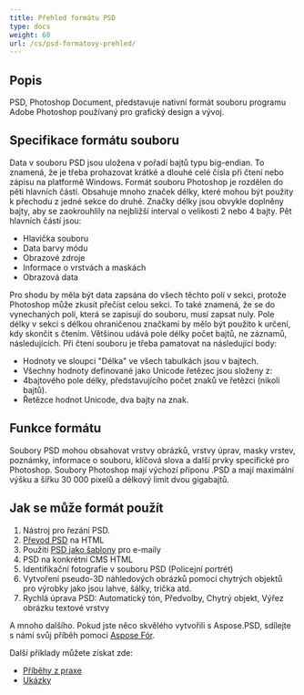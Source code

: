 ```yaml
---
title: Přehled formátu PSD
type: docs
weight: 60
url: /cs/psd-formatovy-prehled/
---
```


## **Popis**
PSD, Photoshop Document, představuje nativní formát souboru programu Adobe Photoshop používaný pro grafický design a vývoj.

## **Specifikace formátu souboru**
Data v souboru PSD jsou uložena v pořadí bajtů typu big-endian. To znamená, že je třeba prohazovat krátké a dlouhé celé čísla při čtení nebo zápisu na platformě Windows. Formát souboru Photoshop je rozdělen do pěti hlavních částí. Obsahuje mnoho značek délky, které mohou být použity k přechodu z jedné sekce do druhé. Značky délky jsou obvykle doplněny bajty, aby se zaokrouhlily na nejbližší interval o velikosti 2 nebo 4 bajty. Pět hlavních částí jsou:

- Hlavička souboru
- Data barvy módu
- Obrazové zdroje
- Informace o vrstvách a maskách
- Obrazová data

Pro shodu by měla být data zapsána do všech těchto polí v sekci, protože Photoshop může zkusit přečíst celou sekci. To také znamená, že se do vynechaných polí, která se zapisují do souboru, musí zapsat nuly. Pole délky v sekci s délkou ohraničenou značkami by mělo být použito k určení, kdy skončit s čtením. Většinou udává pole délky počet bajtů, ne záznamů, následujících. Při čtení souboru je třeba pamatovat na následující body:

- Hodnoty ve sloupci "Délka" ve všech tabulkách jsou v bajtech.
- Všechny hodnoty definované jako Unicode řetězec jsou složeny z:
- 4bajtového pole délky, představujícího počet znaků ve řetězci (nikoli bajtů).
- Řetězce hodnot Unicode, dva bajty na znak.

## **Funkce formátu**
Soubory PSD mohou obsahovat vrstvy obrázků, vrstvy úprav, masky vrstev, poznámky, informace o souboru, klíčová slova a další prvky specifické pro Photoshop. Soubory Photoshop mají výchozí příponu .PSD a mají maximální výšku a šířku 30 000 pixelů a délkový limit dvou gigabajtů.

## **Jak se může formát použít**
1. Nástroj pro řezání PSD.
1. [Převod PSD](/psd/cs/net/konvertovani-psd-obrazu-na-rastrovy-format/) na HTML
1. Použití [PSD jako šablony](/psd/cs/net/pouziti-psd-souboru-jako-sablon-pro-automatizaci-navrhovani-vizitek/) pro e-maily
1. PSD na konkrétní CMS HTML
1. Identifikační fotografie v souboru PSD (Policejní portrét)
1. Vytvoření pseudo-3D náhledových obrázků pomocí chytrých objektů pro výrobky jako jsou lahve, šálky, trička atd.
1. Rychlá úprava PSD: Automatický tón, Předvolby, Chytrý objekt, Výřez obrázku textové vrstvy

A mnoho dalšího. Pokud jste něco skvělého vytvořili s Aspose.PSD, sdílejte s námi svůj příběh pomocí [Aspose Fór](https://forum.aspose.com/).

Další příklady můžete získat zde:

- [Příběhy z praxe](https://downloads.aspose.com/corporate/case-studies/aspose.psd/)
- [Ukázky](/psd/cs/net/ukazky-html/)
